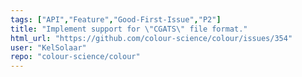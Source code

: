 ```yaml
---
tags: ["API","Feature","Good-First-Issue","P2"]
title: "Implement support for \"CGATS\" file format."
html_url: "https://github.com/colour-science/colour/issues/354"
user: "KelSolaar"
repo: "colour-science/colour"
---
```


